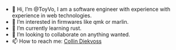 - 👋 Hi, I’m @ToyVo, I am a software engineer with experience with experience in web technologies.
- 👀 I’m interested in firmwares like qmk or marlin.
- 🌱 I’m currently learning rust.
- 💞️ I’m looking to collaborate on anything wanted.
- 📫 How to reach me: [Collin Diekvoss](mailto:collin@diekvoss.com)


<!---
ToyVo/ToyVo is a ✨ special ✨ repository because its `README.md` (this file) appears on your GitHub profile.
You can click the Preview link to take a look at your changes.
--->
